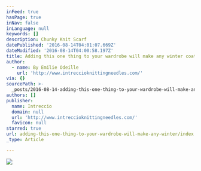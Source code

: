 ```yaml
---
inFeed: true
hasPage: true
inNav: false
inLanguage: null
keywords: []
description: Chunky Knit Scarf
datePublished: '2016-08-14T04:01:07.669Z'
dateModified: '2016-08-14T04:00:58.197Z'
title: Adding this one thing to your wardrobe will make any winter coat POP!
author:
  - name: By Emilie Odeille
    url: 'http://www.intreccioknittingneedles.com/'
via: {}
sourcePath: >-
  _posts/2016-08-14-adding-this-one-thing-to-your-wardrobe-will-make-any-winter.md
authors: []
publisher:
  name: Intreccio
  domain: null
  url: 'http://www.intreccioknittingneedles.com/'
  favicon: null
starred: true
url: adding-this-one-thing-to-your-wardrobe-will-make-any-winter/index.html
_type: Article

---
```

![](https://the-grid-user-content.s3-us-west-2.amazonaws.com/727196fe-e696-4971-8a4e-190cd3a18778.jpg)